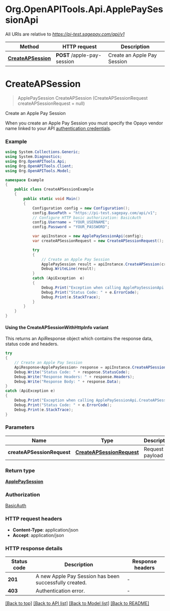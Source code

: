 # Org.OpenAPITools.Api.ApplePaySessionApi

All URIs are relative to *https://pi-test.sagepay.com/api/v1*

| Method | HTTP request | Description |
|--------|--------------|-------------|
| [**CreateAPSession**](ApplePaySessionApi.md#createapsession) | **POST** /apple-pay-session | Create an Apple Pay Session |

<a name="createapsession"></a>
# **CreateAPSession**
> ApplePaySession CreateAPSession (CreateAPSessionRequest createAPSessionRequest = null)

Create an Apple Pay Session

When you create an Apple Pay Session you must specify the Opayo vendor name linked to your API [authentication credentials](#section/Authentication).

### Example
```csharp
using System.Collections.Generic;
using System.Diagnostics;
using Org.OpenAPITools.Api;
using Org.OpenAPITools.Client;
using Org.OpenAPITools.Model;

namespace Example
{
    public class CreateAPSessionExample
    {
        public static void Main()
        {
            Configuration config = new Configuration();
            config.BasePath = "https://pi-test.sagepay.com/api/v1";
            // Configure HTTP basic authorization: BasicAuth
            config.Username = "YOUR_USERNAME";
            config.Password = "YOUR_PASSWORD";

            var apiInstance = new ApplePaySessionApi(config);
            var createAPSessionRequest = new CreateAPSessionRequest(); // CreateAPSessionRequest | Request payload (optional) 

            try
            {
                // Create an Apple Pay Session
                ApplePaySession result = apiInstance.CreateAPSession(createAPSessionRequest);
                Debug.WriteLine(result);
            }
            catch (ApiException  e)
            {
                Debug.Print("Exception when calling ApplePaySessionApi.CreateAPSession: " + e.Message);
                Debug.Print("Status Code: " + e.ErrorCode);
                Debug.Print(e.StackTrace);
            }
        }
    }
}
```

#### Using the CreateAPSessionWithHttpInfo variant
This returns an ApiResponse object which contains the response data, status code and headers.

```csharp
try
{
    // Create an Apple Pay Session
    ApiResponse<ApplePaySession> response = apiInstance.CreateAPSessionWithHttpInfo(createAPSessionRequest);
    Debug.Write("Status Code: " + response.StatusCode);
    Debug.Write("Response Headers: " + response.Headers);
    Debug.Write("Response Body: " + response.Data);
}
catch (ApiException e)
{
    Debug.Print("Exception when calling ApplePaySessionApi.CreateAPSessionWithHttpInfo: " + e.Message);
    Debug.Print("Status Code: " + e.ErrorCode);
    Debug.Print(e.StackTrace);
}
```

### Parameters

| Name | Type | Description | Notes |
|------|------|-------------|-------|
| **createAPSessionRequest** | [**CreateAPSessionRequest**](CreateAPSessionRequest.md) | Request payload | [optional]  |

### Return type

[**ApplePaySession**](ApplePaySession.md)

### Authorization

[BasicAuth](../README.md#BasicAuth)

### HTTP request headers

 - **Content-Type**: application/json
 - **Accept**: application/json


### HTTP response details
| Status code | Description | Response headers |
|-------------|-------------|------------------|
| **201** | A new Apple Pay Session has been successfully created. |  -  |
| **403** | Authentication error. |  -  |

[[Back to top]](#) [[Back to API list]](../README.md#documentation-for-api-endpoints) [[Back to Model list]](../README.md#documentation-for-models) [[Back to README]](../README.md)

